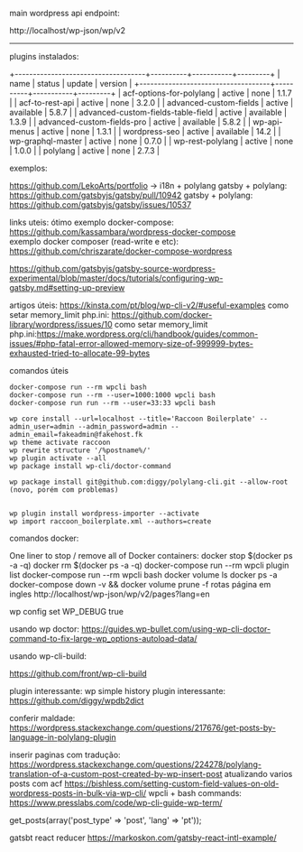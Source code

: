 main wordpress api endpoint:

  http://localhost/wp-json/wp/v2


---

plugins instalados: 

  +------------------------------------+----------+-----------+---------+
  | name                               | status   | update    | version |
  +------------------------------------+----------+-----------+---------+
  | acf-options-for-polylang           | active   | none      | 1.1.7   |
  | acf-to-rest-api                    | active   | none      | 3.2.0   |
  | advanced-custom-fields             | active   | available | 5.8.7   |
  | advanced-custom-fields-table-field | active   | available | 1.3.9   |
  | advanced-custom-fields-pro         | active   | available | 5.8.2   |
  | wp-api-menus                       | active   | none      | 1.3.1   |
  | wordpress-seo                      | active   | available | 14.2    |
  | wp-graphql-master                  | active   | none      | 0.7.0   |
  | wp-rest-polylang                   | active   | none      | 1.0.0   |
  | polylang                           | active   | none      | 2.7.3   |


exemplos: 

  https://github.com/LekoArts/portfolio -> i18n + polylang
  gatsby + polylang: https://github.com/gatsbyjs/gatsby/pull/10942
  gatsby + polylang: https://github.com/gatsbyjs/gatsby/issues/10537


  links uteis:
  ótimo exemplo docker-compose: https://github.com/kassambara/wordpress-docker-compose  
  exemplo docker composer (read-write e etc): https://github.com/chriszarate/docker-compose-wordpress

  https://github.com/gatsbyjs/gatsby-source-wordpress-experimental/blob/master/docs/tutorials/configuring-wp-gatsby.md#setting-up-preview


artigos úteis: 
    https://kinsta.com/pt/blog/wp-cli-v2/#useful-examples
    como setar memory_limit php.ini: https://github.com/docker-library/wordpress/issues/10 
    como setar memory_limit php.ini:https://make.wordpress.org/cli/handbook/guides/common-issues/#php-fatal-error-allowed-memory-size-of-999999-bytes-exhausted-tried-to-allocate-99-bytes

comandos úteis

```
docker-compose run --rm wpcli bash 
docker-compose run --rm --user=1000:1000 wpcli bash 
docker-compose run run --rm --user=33:33 wpcli bash

wp core install --url=localhost --title='Raccoon Boilerplate' --admin_user=admin --admin_password=admin --admin_email=fakeadmin@fakehost.fk
wp theme activate raccoon
wp rewrite structure '/%postname%/'
wp plugin activate --all 
wp package install wp-cli/doctor-command 

wp package install git@github.com:diggy/polylang-cli.git --allow-root (novo, porém com problemas)


wp plugin install wordpress-importer --activate
wp import raccoon_boilerplate.xml --authors=create

```
comandos docker:


One liner to stop / remove all of Docker containers:
docker stop $(docker ps -a -q) 
docker rm $(docker ps -a -q)
docker-compose run --rm wpcli plugin list
docker-compose run --rm wpcli bash 
docker volume ls
docker ps -a
docker-compose down -v && docker volume prune -f 
rotas página em ingles http://localhost/wp-json/wp/v2/pages?lang=en

wp config set WP_DEBUG true







usando wp doctor:
  https://guides.wp-bullet.com/using-wp-cli-doctor-command-to-fix-large-wp_options-autoload-data/

usando wp-cli-build:

https://github.com/front/wp-cli-build

plugin interessante: wp simple history
plugin interessante: https://github.com/diggy/wpdb2dict

conferir maldade:
  https://wordpress.stackexchange.com/questions/217676/get-posts-by-language-in-polylang-plugin



inserir paginas com tradução: https://wordpress.stackexchange.com/questions/224278/polylang-translation-of-a-custom-post-created-by-wp-insert-post
atualizando varios posts com acf https://bishless.com/setting-custom-field-values-on-old-wordpress-posts-in-bulk-via-wp-cli/
wpcli + bash commands: https://www.presslabs.com/code/wp-cli-guide-wp-term/


 get_posts(array('post_type' => 'post', 'lang' => 'pt'));
 
 
 gatsbt react reducer https://markoskon.com/gatsby-react-intl-example/